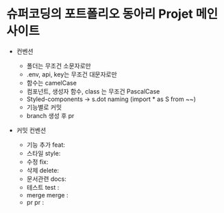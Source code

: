 # 슈퍼코딩의 포트폴리오 동아리 Projet 메인 사이트

- 컨벤션

  - 폴더는 무조건 소문자로만
  - .env, api, key는 무조건 대문자로만
  - 함수는 camelCase
  - 컴포넌트, 생성자 함수, class 는 무조건 PascalCase
  - Styled-components -> s.dot naming (import \* as S from ~~)
  - 기능별로 커밋
  - branch 생성 후 pr

- 커밋 컨벤션
  - 기능 추가 feat:
  - 스타일 style:
  - 수정 fix:
  - 삭제 delete:
  - 문서관련 docs:
  - 테스트 test :
  - merge merge :
  - pr pr :
